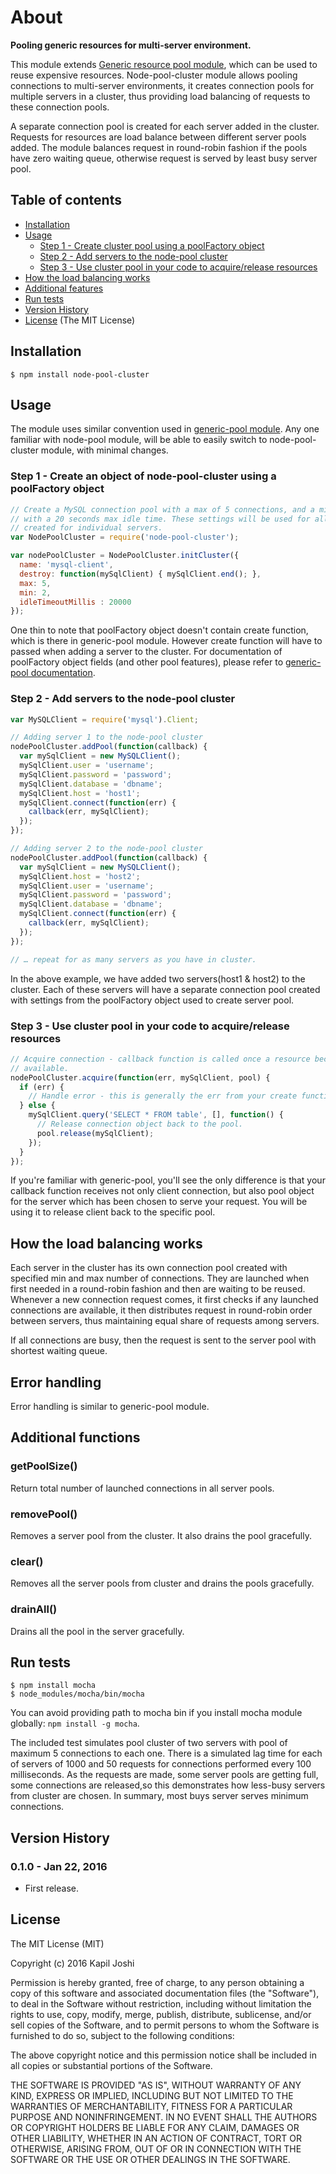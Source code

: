 # About

**Pooling generic resources for multi-server environment.**

This module extends [Generic resource pool module](https://github.com/coopernurse/node-pool), which can be used to reuse expensive resources. 
Node-pool-cluster module allows pooling connections to multi-server environments, it creates connection pools for multiple servers in a cluster, thus
providing load balancing of requests to these connection pools.

A separate connection pool is created for each server added in the cluster. Requests for resources are load balance between different server pools added.
The module balances request in round-robin fashion if the pools have zero waiting queue, otherwise request is served by least busy server pool. 


## Table of contents

* [Installation](#installation)
* [Usage](#usage)
  * [Step 1 - Create cluster pool using a poolFactory object](#step-1---create-node-pool-cluster-using-a-factory-object)
  * [Step 2 - Add servers to the node-pool cluster](#step-2---add-servers-to-the-node-pool-cluster)
  * [Step 3 - Use cluster pool in your code to acquire/release resources](#step-3---use-cluster-pool-in-your-code-to-acquirerelease-resources)
* [How the load balancing works](#how-the-load-balancing-works)
* [Additional features](#additional-features)
* [Run tests](#run-tests)
* [Version History](#version-history)
* [License](#license) (The MIT License)

## Installation

```
$ npm install node-pool-cluster
```

## Usage

The module uses similar convention used in [generic-pool module](https://github.com/coopernurse/node-pool).
Any one familiar with node-pool module, will be able to easily switch to node-pool-cluster module, with minimal changes.

### Step 1 - Create an object of node-pool-cluster using a poolFactory object

```javascript
// Create a MySQL connection pool with a max of 5 connections, and a min of 2
// with a 20 seconds max idle time. These settings will be used for all pools
// created for individual servers.
var NodePoolCluster = require('node-pool-cluster');

var nodePoolCluster = NodePoolCluster.initCluster({
  name: 'mysql-client',
  destroy: function(mySqlClient) { mySqlClient.end(); },
  max: 5,
  min: 2,
  idleTimeoutMillis : 20000
});
```

One thin to note that poolFactory object doesn't contain create function, which is there in generic-pool module.
However create function will have to passed when adding a server to the cluster.
For documentation of poolFactory object fields (and other pool features), please refer to [generic-pool documentation](https://github.com/coopernurse/node-pool#documentation).

### Step 2 - Add servers to the node-pool cluster

```javascript
var MySQLClient = require('mysql').Client;

// Adding server 1 to the node-pool cluster
nodePoolCluster.addPool(function(callback) {
  var mySqlClient = new MySQLClient();
  mySqlClient.user = 'username';
  mySqlClient.password = 'password';
  mySqlClient.database = 'dbname';
  mySqlClient.host = 'host1';
  mySqlClient.connect(function(err) {
    callback(err, mySqlClient);  
  });
});

// Adding server 2 to the node-pool cluster
nodePoolCluster.addPool(function(callback) {
  var mySqlClient = new MySQLClient();
  mySqlClient.host = 'host2';
  mySqlClient.user = 'username';
  mySqlClient.password = 'password';
  mySqlClient.database = 'dbname';
  mySqlClient.connect(function(err) {
    callback(err, mySqlClient);  
  });
});

// … repeat for as many servers as you have in cluster.
```

In the above example, we have added two servers(host1 & host2) to the cluster. 
Each of these servers will have a separate connection pool created with settings from the poolFactory object used to create server pool.

### Step 3 - Use cluster pool in your code to acquire/release resources

```javascript
// Acquire connection - callback function is called once a resource becomes
// available.
nodePoolCluster.acquire(function(err, mySqlClient, pool) {
  if (err) {
    // Handle error - this is generally the err from your create function.
  } else {
    mySqlClient.query('SELECT * FROM table', [], function() {
      // Release connection object back to the pool.
      pool.release(mySqlClient);
    });
  }
});
```

If you're familiar with generic-pool, you'll see the only difference is that your callback function receives not only client connection, 
but also pool object for the server which has been chosen to serve your request. 
You will be using it to release client back to the specific pool.

## How the load balancing works

Each server in the cluster has its own connection pool created with specified min and max number of connections. 
They are launched when first needed in a round-robin fashion and then are waiting to be reused.
Whenever a new connection request comes, it first checks if any launched connections are available, it then distributes request in round-robin
order between servers, thus maintaining equal share of requests among servers.

If all connections are busy, then the request is sent to the server pool with shortest waiting queue.

## Error handling

Error handling is similar to generic-pool module.

## Additional functions

### getPoolSize()

Return total number of launched connections in all server pools.

### removePool()

Removes a server pool from the cluster. It also drains the pool gracefully.

### clear()

Removes all the server pools from cluster and drains the pools gracefully.

### drainAll()

Drains all the pool in the server gracefully.



## Run tests

```
$ npm install mocha
$ node_modules/mocha/bin/mocha
```

You can avoid providing path to mocha bin if you install mocha module globally: ```npm install -g mocha```.

The included test simulates pool cluster of two servers with pool of maximum 5 connections to each one. 
There is a simulated lag time for each of servers of 1000 and 50 requests for connections performed every 100 milliseconds. 
As the requests are made, some server pools are getting full, some connections are released,so this demonstrates how less-busy 
servers from cluster are chosen. 
In summary, most buys server serves minimum connections.

## Version History

### 0.1.0 - Jan 22, 2016

* First release.

## License

The MIT License (MIT)

Copyright (c) 2016 Kapil Joshi

Permission is hereby granted, free of charge, to any person obtaining a copy
of this software and associated documentation files (the "Software"), to deal
in the Software without restriction, including without limitation the rights
to use, copy, modify, merge, publish, distribute, sublicense, and/or sell
copies of the Software, and to permit persons to whom the Software is
furnished to do so, subject to the following conditions:

The above copyright notice and this permission notice shall be included in all
copies or substantial portions of the Software.

THE SOFTWARE IS PROVIDED "AS IS", WITHOUT WARRANTY OF ANY KIND, EXPRESS OR
IMPLIED, INCLUDING BUT NOT LIMITED TO THE WARRANTIES OF MERCHANTABILITY,
FITNESS FOR A PARTICULAR PURPOSE AND NONINFRINGEMENT. IN NO EVENT SHALL THE
AUTHORS OR COPYRIGHT HOLDERS BE LIABLE FOR ANY CLAIM, DAMAGES OR OTHER
LIABILITY, WHETHER IN AN ACTION OF CONTRACT, TORT OR OTHERWISE, ARISING FROM,
OUT OF OR IN CONNECTION WITH THE SOFTWARE OR THE USE OR OTHER DEALINGS IN THE
SOFTWARE.